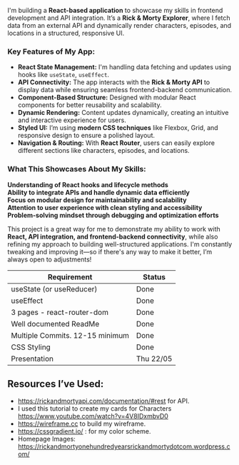 I'm building a **React-based application** to showcase my skills in frontend development and API integration. It’s a **Rick & Morty Explorer**, where I fetch data from an external API and dynamically render characters, episodes, and locations in a structured, responsive UI.

### **Key Features of My App:**
- **React State Management:** I'm handling data fetching and updates using hooks like `useState`, `useEffect`.
- **API Connectivity:** The app interacts with the **Rick & Morty API** to display data while ensuring seamless frontend-backend communication.
- **Component-Based Structure:** Designed with modular React components for better reusability and scalability.
- **Dynamic Rendering:** Content updates dynamically, creating an intuitive and interactive experience for users.
- **Styled UI:** I’m using **modern CSS techniques** like Flexbox, Grid, and responsive design to ensure a polished layout.
- **Navigation & Routing:** With **React Router**, users can easily explore different sections like characters, episodes, and locations.

### **What This Showcases About My Skills:**
**Understanding of React hooks and lifecycle methods**  
**Ability to integrate APIs and handle dynamic data efficiently**  
**Focus on modular design for maintainability and scalability**  
**Attention to user experience with clean styling and accessibility**  
**Problem-solving mindset through debugging and optimization efforts**  

This project is a great way for me to demonstrate my ability to work with **React, API integration, and frontend-backend connectivity**, while also refining my approach to building well-structured applications. I'm constantly tweaking and improving it—so if there's any way to make it better, I’m always open to adjustments!


|Requirement|Status|
|-----------|------|
|useState (or useReducer)|Done|
|useEffect|Done|
|3 pages  -  react-router-dom|Done|
|Well documented ReadMe|Done|
|Multiple Commits. 12-15 minimum|Done|
|CSS Styling|Done|
|Presentation|Thu 22/05|


## Resources I’ve Used: ##
- https://rickandmortyapi.com/documentation/#rest for API.
- I used this tutorial to create my cards for Characters https://www.youtube.com/watch?v=4V8IDxmbvD0
- https://wireframe.cc to build my wireframe.
- https://cssgradient.io/ : for my color scheme.
- Homepage Images: https://rickandmortyonehundredyearsrickandmortydotcom.wordpress.com/




























